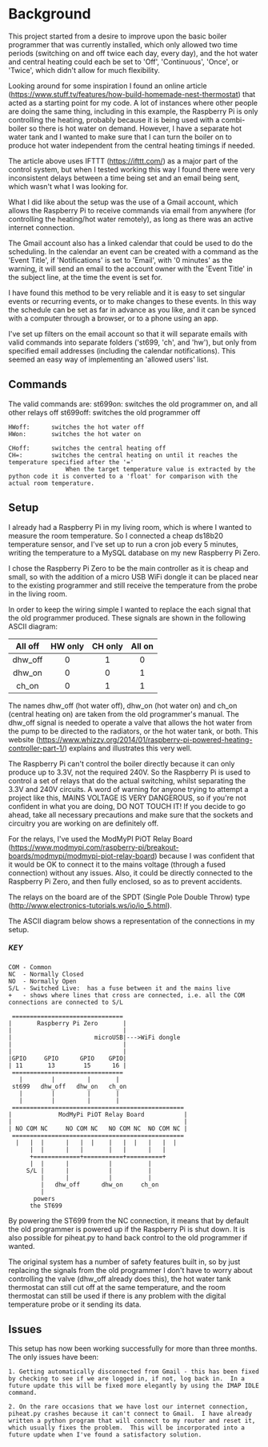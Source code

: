 # Background
This project started from a desire to improve upon the basic boiler programmer that was currently installed, which only allowed two time periods (switching on and off twice each day, every day), and the hot water and central heating could each be set to 'Off', 'Continuous', 'Once', or 'Twice', which didn't allow for much flexibility.


Looking around for some inspiration I found an online article (https://www.stuff.tv/features/how-build-homemade-nest-thermostat) that acted as a starting point for my code.  A lot of instances where other people are doing the same thing, including in this example, the Raspberry Pi is only controlling the heating, probably because it is being used with a combi-boiler so there is hot water on demand.  However, I have a separate hot water tank and I wanted to make sure that I can turn the boiler on to produce hot water independent from the central heating timings if needed.


The article above uses IFTTT (https://ifttt.com/) as a major part of the control system, but when I tested working this way I found there were very inconsistent delays between a time being set and an email being sent, which wasn't what I was looking for.

What I did like about the setup was the use of a Gmail account, which allows the Raspberry Pi to receive commands via email from anywhere (for controlling the heating/hot water remotely), as long as there was an active internet connection.

The Gmail account also has a linked calendar that could be used to do the scheduling.  In the calendar an event can be created with a command as the 'Event Title', if 'Notifications' is set to 'Email', with '0 minutes' as the warning, it will send an email to the account owner with the 'Event Title' in the subject line, at the time the event is set for.

I have found this method to be very reliable and it is easy to set singular events or recurring events, or to make changes to these events.  In this way the schedule can be set as far in advance as you like, and it can be synced with a computer through a browser, or to a phone using an app.

I've set up filters on the email account so that it will separate emails with valid commands into separate folders ('st699, 'ch', and 'hw'), but only from specified email addresses (including the calendar notifications).  This seemed an easy way of implementing an 'allowed users' list.

## Commands
The valid commands are:
    st699on:    switches the old programmer on, and all other relays off
    st699off:   switches the old programmer off

    HWoff:      switches the hot water off
    HWon:       switches the hot water on

    CHoff:      switches the central heating off
    CH=:        switches the central heating on until it reaches the temperature specified after the '='
                    When the target temperature value is extracted by the python code it is converted to a 'float' for comparison with the actual room temperature.

## Setup
I already had a Raspberry Pi in my living room, which is where I wanted to measure the room temperature.  So I connected a cheap ds18b20 temperature sensor, and I've set up to run a cron job every 5 minutes, writing the temperature to a MySQL database on my new Raspberry Pi Zero.

I chose the Raspberry Pi Zero to be the main controller as it is cheap and small, so with the addition of a micro USB WiFi dongle it can be placed near to the existing programmer and still receive the temperature from the probe in the living room.

In order to keep the wiring simple I wanted to replace the each signal that the old programmer produced.  These signals are shown in the following ASCII diagram:

All off | HW only | CH only | All on
:------:|:-------:|:-------:|:------:
dhw_off | 0       | 1       | 0
dhw_on	| 0       | 0       | 1
ch_on   | 0       | 1       | 1

The names dhw_off (hot water off), dhw_on (hot water on) and ch_on (central heating on) are taken from the old programmer's manual.  The dhw_off signal is needed to operate a valve that allows the hot water from the pump to be directed to the radiators, or the hot water tank, or both.  This website (https://www.whizzy.org/2014/01/raspberry-pi-powered-heating-controller-part-1/) explains and illustrates this very well.

The Raspberry Pi can't control the boiler directly because it can only produce up to 3.3V, not the required 240V.  So the Raspberry Pi is used to control a set of relays that do the actual switching, whilst separating the 3.3V and 240V circuits.  A word of warning for anyone trying to attempt a project like this, MAINS VOLTAGE IS VERY DANGEROUS, so if you're not confident in what you are doing, DO NOT TOUCH IT!  If you decide to go ahead, take all necessary precautions and make sure that the sockets and circuitry you are working on are definitely off.

For the relays, I've used the ModMyPI PiOT Relay Board (https://www.modmypi.com/raspberry-pi/breakout-boards/modmypi/modmypi-piot-relay-board) because I was confident that it would be OK to connect it to the mains voltage (through a fused connection) without any issues.  Also, it could be directly connected to the Raspberry Pi Zero, and then fully enclosed, so as to prevent accidents.

The relays on the board are of the SPDT (Single Pole Double Throw) type (http://www.electronics-tutorials.ws/io/io_5.html).



The ASCII diagram below shows a representation of the connections in my setup.

##### KEY
    COM - Common
    NC  - Normally Closed
    NO  - Normally Open
    S/L - Switched Live:  has a fuse between it and the mains live
    +   - shows where lines that cross are connected, i.e. all the COM connections are connected to S/L

     ===============================
    |       Raspberry Pi Zero       |
    |                               |
    |                       microUSB|--->WiFi dongle
    |                               |
    |                               |
    |GPIO     GPIO      GPIO    GPIO|
    | 11       13        15      16 | 
     ===============================
       |        |         |       |
     st699   dhw_off   dhw_on   ch_on
       |        |         |       |
       |        |         |       |
     ================================================
    |             ModMyPi PiOT Relay Board           |
    |                                                |
    | NO COM NC     NO COM NC   NO COM NC  NO COM NC |
     ================================================
      |   |  |      |   |  |    |   |  |   |   |  |
          |  |      |   |       |   |      |   |
          +=============+===========+==========+
          |  |      |           |          |
         S/L |      |           |          |
             |      |           |          |
             |   dhw_off      dhw_on     ch_on
             |
           powers
          the ST699



By powering the ST699 from the NC connection, it means that by default the old programmer is powered up if the Raspberry Pi is shut down.  It is also possible for piheat.py to hand back control to the old programmer if wanted.

The original system has a number of safety features built in, so by just replacing the signals from the old programmer I don't have to worry about controlling the valve (dhw_off already does this), the hot water tank thermostat can still cut off at the same temperature, and the room thermostat can still be used if there is any problem with the digital temperature probe or it sending its data.

## Issues
This setup has now been working successfully for more than three months.  The only issues have been:

    1. Getting automatically disconnected from Gmail - this has been fixed by checking to see if we are logged in, if not, log back in.  In a future update this will be fixed more elegantly by using the IMAP IDLE command.

    2. On the rare occasions that we have lost our internet connection, piheat.py crashes because it can't connect to Gmail.  I have already written a python program that will connect to my router and reset it, which usually fixes the problem.  This will be incorporated into a future update when I've found a satisfactory solution.
